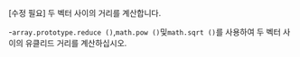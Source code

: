 [수정 필요]
두 벡터 사이의 거리를 계산합니다.

-`array.prototype.reduce ()`,`math.pow ()`및`math.sqrt ()`를 사용하여 두 벡터 사이의 유클리드 거리를 계산하십시오.